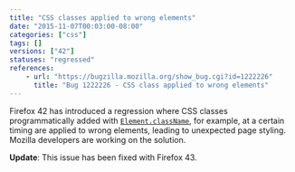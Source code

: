 ```yaml
---
title: "CSS classes applied to wrong elements"
date: "2015-11-07T00:03:00-08:00"
categories: ["css"]
tags: []
versions: ["42"]
statuses: "regressed"
references:
    - url: "https://bugzilla.mozilla.org/show_bug.cgi?id=1222226"
      title: "Bug 1222226 - CSS class applied to wrong elements"
---
```

Firefox 42 has introduced a regression where CSS classes programmatically added with [`Element.className`](https://developer.mozilla.org/en-US/docs/Web/API/Element/className), for example, at a certain timing are applied to wrong elements, leading to unexpected page styling. Mozilla developers are working on the solution.

**Update**: This issue has been fixed with Firefox 43.
